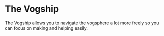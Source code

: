 # The Vogship
The Vogship allows you to navigate the vogsphere a lot more freely so you can focus on making and helping easily.
